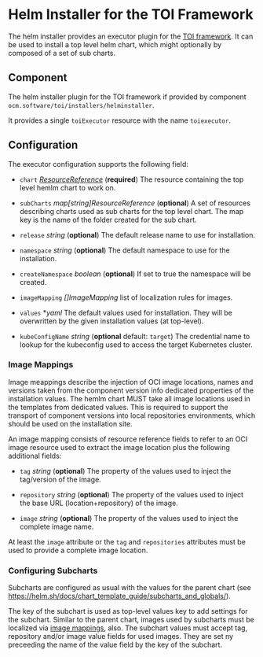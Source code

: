 # Helm Installer for the TOI Framework

The helm installer provides an executor plugin for the [TOI framework](../../docs/reference/ocm_toi-bootstrapping.md).
It can be used to install a top level helm chart, which might optionally
by composed of a set of sub charts.

## Component

The helm installer plugin for the TOI framework if provided
by component `ocm.software/toi/installers/helminstaller`.

It provides a single `toiExecutor` resource with the
name `toiexecutor`.

## Configuration

The executor configuration supports the following field:

- `chart` *[ResourceReference](../../docs/reference/ocm_toi-bootstrapping.md#resourcereference)* (**required**) The resource containing the top level hemlm chart to work on.

- `subCharts` *map[string]ResourceReference* (**optional**) A set of resources describing charts used as sub charts for the top level chart. The map key is the name of the folder created for the sub chart.

- `release` *string* (**optional**) The default release name to use for installation.

- `namespace` *string* (**optional**) The default namespace to use for the installation.

- `createNamespace` *boolean* (**optional**) If set to true the namespace will be created.

- `imageMapping` *[]ImageMapping* list of localization rules for images.

- `values` **yaml* The default values used for installation. They will be overwritten by the given installation values (at top-level). 

- `kubeConfigName` *string* (**optional** default: `target`) The credential name to lookup for the kubeconfig used to access the target Kubernetes cluster.

### Image Mappings

Image meappings describe the injection of OCI image locations, names and versions 
taken from the component version info dedicated properties of the installation
values. The hemlm chart MUST take all image locations used in the templates
from dedicated values. This is required to support the transport of
component versions into local repositories environments, which should be used
on the installation site.

An image mapping consists of resource reference fields to refer to an OCI image resource used to extract the image location plus the following additional fields:

- `tag` *string*  (**optional**) The property of the values used to inject the tag/version of the image.

- `repository` *string*  (**optional**) The property of the values used to inject the base URL (location+repository) of the image.

- `image` *string*  (**optional**) The property of the values used to inject the complete image name.

At least the `image` attribute or the `tag` and `repositories` attributes must be used to provide a complete image location.

### Configuring Subcharts

Subcharts are configured as usual with the values for the parent chart (see https://helm.sh/docs/chart_template_guide/subcharts_and_globals/).

The key of the subchart is used as top-level values key to add settings for the subchart.
Similar to the parent chart, images used by subcharts must be localized via [image mappings](#image-mappings), also. The subchart values must accept tag, repository and/or image value
fields for used images. They are set ny preceeding the name of the value field by the key 
of the subchart. 
